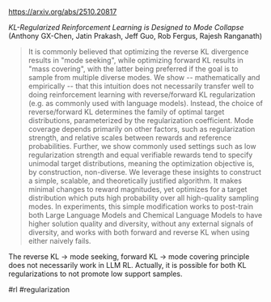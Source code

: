 https://arxiv.org/abs/2510.20817

*KL-Regularized Reinforcement Learning is Designed to Mode Collapse* (Anthony GX-Chen, Jatin Prakash, Jeff Guo, Rob Fergus, Rajesh Ranganath)

> It is commonly believed that optimizing the reverse KL divergence results in "mode seeking", while optimizing forward KL results in "mass covering", with the latter being preferred if the goal is to sample from multiple diverse modes. We show -- mathematically and empirically -- that this intuition does not necessarily transfer well to doing reinforcement learning with reverse/forward KL regularization (e.g. as commonly used with language models). Instead, the choice of reverse/forward KL determines the family of optimal target distributions, parameterized by the regularization coefficient. Mode coverage depends primarily on other factors, such as regularization strength, and relative scales between rewards and reference probabilities. Further, we show commonly used settings such as low regularization strength and equal verifiable rewards tend to specify unimodal target distributions, meaning the optimization objective is, by construction, non-diverse. We leverage these insights to construct a simple, scalable, and theoretically justified algorithm. It makes minimal changes to reward magnitudes, yet optimizes for a target distribution which puts high probability over all high-quality sampling modes. In experiments, this simple modification works to post-train both Large Language Models and Chemical Language Models to have higher solution quality and diversity, without any external signals of diversity, and works with both forward and reverse KL when using either naively fails.

The reverse KL → mode seeking, forward KL → mode covering principle does not necessarily work in LLM RL. Actually, it is possible for both KL regularizations to not promote low support samples.

#rl #regularization 